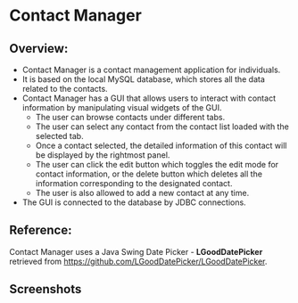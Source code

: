 # Contact Manager
## Overview:
* Contact Manager is a contact management application for individuals. 
* It is based on the local MySQL database, which stores all the data related to the contacts. 
* Contact Manager has a GUI that allows users to interact with contact information by manipulating visual 
  widgets of the GUI.
  * The user can browse contacts under different tabs.
  * The user can select any contact from the contact list loaded with the selected tab. 
  * Once a contact selected, the detailed information of this contact will be displayed by the rightmost panel.
  * The user can click the edit button which toggles the edit mode for contact information, or the delete button which 
    deletes all the information
    corresponding to the designated contact.
  * The user is also allowed to add a new contact at any time.
* The GUI is connected to the database by JDBC connections.

## Reference:
Contact Manager uses a Java Swing Date Picker - **LGoodDatePicker** retrieved from https://github.com/LGoodDatePicker/LGoodDatePicker. 

## Screenshots
